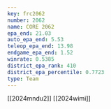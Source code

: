```yaml
---
key: frc2062
number: 2062
name: CORE 2062
epa_end: 21.03
auto_epa_end: 5.53
teleop_epa_end: 13.98
endgame_epa_end: 1.52
winrate: 0.5385
district_epa_rank: 410
district_epa_percentile: 0.7723
type: Team
---
```

[[2024mndu2]]
[[2024wimi]]
